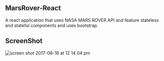 ## MarsRover-React

A react application that uses NASA MARS ROVER API and feature stateless and stateful components and uses bootstrap.

## ScreenShot

![screen shot 2017-08-16 at 12 14 04 pm](https://user-images.githubusercontent.com/18268127/29375971-8f848614-827c-11e7-9b7c-fcf24eb7133a.png)
